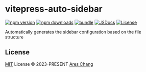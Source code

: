 # vitepress-auto-sidebar

[![npm version][npm-version-src]][npm-version-href]
[![npm downloads][npm-downloads-src]][npm-downloads-href]
[![bundle][bundle-src]][bundle-href]
[![JSDocs][jsdocs-src]][jsdocs-href]
[![License][license-src]][license-href]

Automatically generates the sidebar configuration based on the file structure

## License

[MIT](./LICENSE) License © 2023-PRESENT [Ares Chang](https://github.com/Ares-Chang)

<!-- Badges -->

[npm-version-src]: https://img.shields.io/npm/v/vitepress-auto-sidebar?style=flat&colorA=080f12&colorB=1fa669
[npm-version-href]: https://npmjs.com/package/vitepress-auto-sidebar
[npm-downloads-src]: https://img.shields.io/npm/dm/vitepress-auto-sidebar?style=flat&colorA=080f12&colorB=1fa669
[npm-downloads-href]: https://npmjs.com/package/vitepress-auto-sidebar
[bundle-src]: https://img.shields.io/bundlephobia/minzip/vitepress-auto-sidebar?style=flat&colorA=080f12&colorB=1fa669&label=minzip
[bundle-href]: https://bundlephobia.com/result?p=vitepress-auto-sidebar
[license-src]: https://img.shields.io/github/license/Ares-Chang/vitepress-auto-sidebar.svg?style=flat&colorA=080f12&colorB=1fa669
[license-href]: https://github.com/Ares-Chang/vitepress-auto-sidebar/blob/main/LICENSE
[jsdocs-src]: https://img.shields.io/badge/jsdocs-reference-080f12?style=flat&colorA=080f12&colorB=1fa669
[jsdocs-href]: https://www.jsdocs.io/package/vitepress-auto-sidebar
